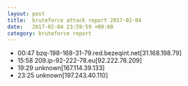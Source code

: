 ```yaml
---
layout: post
title:  bruteforce attack report 2017-02-04
date:   2017-02-04 23:59:59 +09:00
category: bruteforce report
---
```


* 00:47 bzq-198-168-31-79.red.bezeqint.net[31.168.198.79]
* 15:58 209.ip-92-222-78.eu[92.222.78.209]
* 19:29 unknown[167.114.39.133]
* 23:25 unknown[197.243.40.110]
